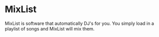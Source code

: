 # MixList
MixList is software that automatically DJ's for you. You simply load in a playlist of songs and MixList will mix them.
